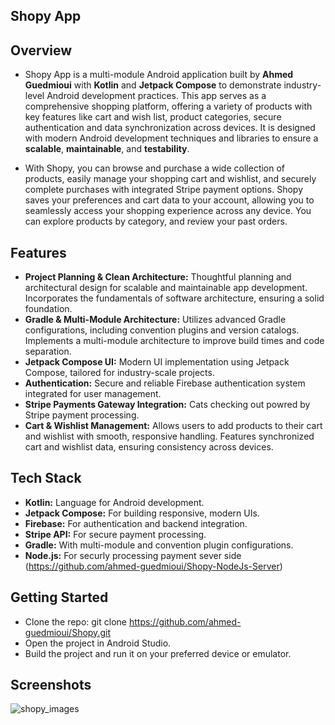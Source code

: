 ##  **Shopy App** ##


## Overview
- Shopy App is a multi-module Android application built by **Ahmed Guedmioui** with **Kotlin** and **Jetpack Compose** to demonstrate industry-level Android development practices. This app serves as a comprehensive shopping platform, offering a variety of products with key features like cart and wish list, product categories, secure authentication and data synchronization across devices. It is designed with modern Android development techniques and libraries to ensure a **scalable**, **maintainable**, and **testability**. 

- With Shopy, you can browse and purchase a wide collection of products, easily manage your shopping cart and wishlist, and securely complete purchases with integrated Stripe payment options. Shopy saves your preferences and cart data to your account, allowing you to seamlessly access your shopping experience across any device. You can explore products by category, and review your past orders.


## Features
- **Project Planning & Clean Architecture:**
Thoughtful planning and architectural design for scalable and maintainable app development.
Incorporates the fundamentals of software architecture, ensuring a solid foundation.
- **Gradle & Multi-Module Architecture:**
Utilizes advanced Gradle configurations, including convention plugins and version catalogs.
Implements a multi-module architecture to improve build times and code separation.
- **Jetpack Compose UI:**
Modern UI implementation using Jetpack Compose, tailored for industry-scale projects.
- **Authentication:**
Secure and reliable Firebase authentication system integrated for user management.
- **Stripe Payments Gateway Integration:**
Cats checking out powred by Stripe payment processing.
- **Cart & Wishlist Management:**
Allows users to add products to their cart and wishlist with smooth, responsive handling.
Features synchronized cart and wishlist data, ensuring consistency across devices.

## Tech Stack

- **Kotlin:** Language for Android development.
- **Jetpack Compose:** For building responsive, modern UIs.
- **Firebase:** For authentication and backend integration.
- **Stripe API:** For secure payment processing.
- **Gradle:** With multi-module and convention plugin configurations.
- **Node.js:** For securly processing payment sever side (https://github.com/ahmed-guedmioui/Shopy-NodeJs-Server)

## Getting Started
- Clone the repo:
git clone https://github.com/ahmed-guedmioui/Shopy.git
- Open the project in Android Studio.
- Build the project and run it on your preferred device or emulator.


## Screenshots
![shopy_images](https://github.com/user-attachments/assets/c75686f9-6c45-4873-b0a6-5fd4b30e8242)















